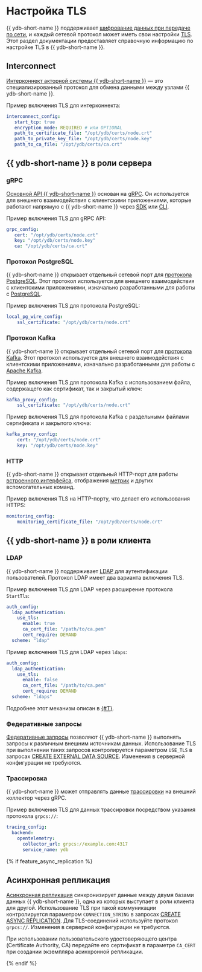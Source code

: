 # Настройка TLS

{{ ydb-short-name }} поддерживает [шифрование данных при передаче по сети](../../security/encryption/data-in-transit.md), и каждый сетевой протокол может иметь свои настройки [TLS](https://ru.wikipedia.org/wiki/Transport_Layer_Security). Этот раздел документации предоставляет справочную информацию по настройке TLS в {{ ydb-short-name }}.

## Interconnect

[Интерконнект акторной системы {{ ydb-short-name }}](../../concepts/glossary.md#actor-system-interconnect) — это специализированный протокол для обмена данными между узлами {{ ydb-short-name }}.

Пример включения TLS для интерконнекта:

```yaml
interconnect_config:
   start_tcp: true
   encryption_mode: REQUIRED # или OPTIONAL
   path_to_certificate_file: "/opt/ydb/certs/node.crt"
   path_to_private_key_file: "/opt/ydb/certs/node.key"
   path_to_ca_file: "/opt/ydb/certs/ca.crt"
```

## {{ ydb-short-name }} в роли сервера

### gRPC

[Основной API {{ ydb-short-name }}](../../reference/ydb-sdk/overview-grpc-api.md) основан на [gRPC](https://grpc.io/). Он используется для внешнего взаимодействия с клиентскими приложениями, которые работают напрямую с {{ ydb-short-name }} через [SDK](../../reference/ydb-sdk/index.md) или [CLI](../../reference/ydb-cli/index.md).

Пример включения TLS для gRPC API:

```yaml
grpc_config:
   cert: "/opt/ydb/certs/node.crt"
   key: "/opt/ydb/certs/node.key"
   ca: "/opt/ydb/certs/ca.crt"
```

### Протокол PostgreSQL

{{ ydb-short-name }} открывает отдельный сетевой порт для [протокола PostgreSQL](../../postgresql/intro.md). Этот протокол используется для внешнего взаимодействия с клиентскими приложениями, изначально разработанными для работы с [PostgreSQL](https://www.postgresql.org/).

Пример включения TLS для протокола PostgreSQL:

```yaml
local_pg_wire_config:
    ssl_certificate: "/opt/ydb/certs/node.crt"
```

### Протокол Kafka

{{ ydb-short-name }} открывает отдельный сетевой порт для [протокола Kafka](../../reference/kafka-api/index.md). Этот протокол используется для внешнего взаимодействия с клиентскими приложениями, изначально разработанными для работы с [Apache Kafka](https://kafka.apache.org/).

Пример включения TLS для протокола Kafka с использованием файла, содержащего как сертификат, так и закрытый ключ:

```yaml
kafka_proxy_config:
    ssl_certificate: "/opt/ydb/certs/node.crt"
```

Пример включения TLS для протокола Kafka с раздельными файлами сертификата и закрытого ключа:

```yaml
kafka_proxy_config:
    cert: "/opt/ydb/certs/node.crt"
    key: "/opt/ydb/certs/node.key"
```

### HTTP

{{ ydb-short-name }} открывает отдельный HTTP-порт для работы [встроенного интерфейса](../../reference/embedded-ui/index.md), отображения [метрик](../../devops/observability/monitoring.md) и других вспомогательных команд.

Пример включения TLS на HTTP-порту, что делает его использования HTTPS:

```yaml
monitoring_config:
    monitoring_certificate_file: "/opt/ydb/certs/node.crt"
```

## {{ ydb-short-name }} в роли клиента

### LDAP

{{ ydb-short-name }} поддерживает [LDAP](../../security/authentication.md#ldap) для аутентификации пользователей. Протокол LDAP имеет два варианта включения TLS.

Пример включения TLS для LDAP через расширение протокола `StartTls`:

```yaml
auth_config:
  ldap_authentication:
    use_tls:
      enable: true
      ca_cert_file: "/path/to/ca.pem"
      cert_require: DEMAND
  scheme: "ldap"
```

Пример включения TLS для LDAP через `ldaps`:

```yaml
auth_config:
  ldap_authentication:
    use_tls:
      enable: false
      ca_cert_file: "/path/to/ca.pem"
      cert_require: DEMAND
  scheme: "ldaps"
```

Подробнее этот механизм описан в [{#T}](../../devops/configuration-management/configuration-v1/#ldap-auth-config).

### Федеративные запросы

[Федеративные запросы](../../concepts/federated_query/index.md) позволяют {{ ydb-short-name }} выполнять запросы к различным внешним источникам данных. Использование TLS при выполнении таких запросов контролируется параметром `USE_TLS` в запросах [CREATE EXTERNAL DATA SOURCE](../../yql/reference/syntax/create-external-data-source.md). Изменения в серверной конфигурации не требуются.

### Трассировка

{{ ydb-short-name }} может отправлять данные [трассировки](../../reference/observability/tracing/setup.md) на внешний коллектор через gRPC.

Пример включения TLS для данных трассировки посредством указания протокола `grpcs://`:

```yaml
tracing_config:
  backend:
    opentelemetry:
      collector_url: grpcs://example.com:4317
      service_name: ydb
```

{% if feature_async_replication %}

## Асинхронная репликация

[Асинхронная репликация](../../concepts/async-replication.md) синхронизирует данные между двумя базами данных {{ ydb-short-name }}, одна из которых выступает в роли клиента для другой. Использование TLS при такой коммуникации контролируется параметром `CONNECTION_STRING` в запросах [CREATE ASYNC REPLICATION](../../yql/reference/syntax/create-async-replication.md). Для TLS-соединений используйте протокол `grpcs://`. Изменения в серверной конфигурации не требуются.

При использовании пользовательского удостоверяющего центра (Certificate Authority, CA) передайте его сертификат в параметре `CA_CERT` при создании экземпляра асинхронной репликации.

{% endif %}
